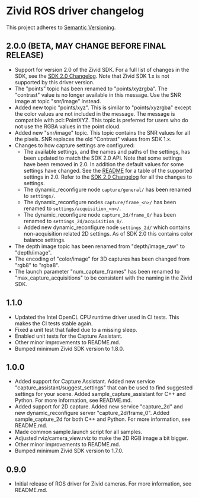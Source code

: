# Zivid ROS driver changelog

This project adheres to [Semantic Versioning](https://semver.org).

## 2.0.0 (BETA, MAY CHANGE BEFORE FINAL RELEASE)

* Support for version 2.0 of the Zivid SDK. For a full list of changes in the SDK, see the
  [SDK 2.0 Changelog](https://www.zivid.com/software/releases/2.0.0-beta-1+6b13d5ad-356/Changelog.md).
  Note that Zivid SDK 1.x is not supported by this driver version.
* The "points" topic has been renamed to "points/xyzrgba". The "contrast" value is no longer
  available in this message. Use the SNR image at topic "snr/image" instead.
* Added new topic "points/xyz". This is similar to "points/xyzrgba" except the color values
  are not included in the message. The message is compatible with pcl::PointXYZ. This topic is
  preferred for users who do not use the RGBA values in the point cloud.
* Added new "snr/image" topic. This topic contains the SNR values for all the pixels. SNR
  replaces the old "Contrast" values from SDK 1.x.
* Changes to how capture settings are configured:
  * The available settings, and the names and paths of the settings, has been updated to match
    the SDK 2.0 API. Note that some settings have been removed in 2.0. In addition the default
    values for some settings have changed. See the [README](./README.md) for a table of the
    supported settings in 2.0. Refer to the
    [SDK 2.0 Changelog](https://www.zivid.com/software/releases/2.0.0-beta-1+6b13d5ad-356/Changelog.md)
    for all the changes to settings.
  * The dynamic_reconfigure node `capture/general/` has been renamed to `settings/`.
  * The dynamic_reconfigure nodes `capture/frame_<n>/` has been renamed to `settings/acquisition_<n>/`.
  * The dynamic_reconfigure node `capture_2d/frame_0/` has been renamed to `settings_2d/acquisition_0/`.
  * Added new dynamic_reconfigure node `settings_2d/` which contains non-acquisition related 2D settings.
    As of SDK 2.0 this contains color balance settings.
* The depth image topic has been renamed from "depth/image_raw" to "depth/image".
* The encoding of "color/image" for 3D captures has been changed from "rgb8" to "rgba8".
* The launch parameter "num_capture_frames" has been renamed to "max_capture_acquisitions" to be
  consistent with the naming in the Zivid SDK.

## 1.1.0

* Updated the Intel OpenCL CPU runtime driver used in CI tests. This makes the CI tests
  stable again.
* Fixed a unit test that failed due to a missing sleep.
* Enabled unit tests for the Capture Assistant.
* Other minor improvements to README.md.
* Bumped minimum Zivid SDK version to 1.8.0.

## 1.0.0

* Added support for Capture Assistant. Added new service "capture_assistant/suggest_settings"
  that can be used to find suggested settings for your scene. Added sample_capture_assistant
  for C++ and Python. For more information, see README.md.
* Added support for 2D capture. Added new service "capture_2d" and new dynamic_reconfigure
  server "capture_2d/frame_0". Added sample_capture_2d for both C++ and Python. For more
  information, see README.md.
* Made common sample.launch script for all samples.
* Adjusted rviz/camera_view.rviz to make the 2D RGB image a bit bigger.
* Other minor improvements to README.md.
* Bumped minimum Zivid SDK version to 1.7.0.

## 0.9.0

* Initial release of ROS driver for Zivid cameras. For more information, see README.md.
